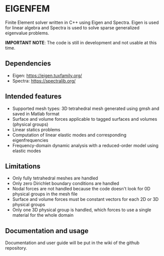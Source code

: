 # EIGENFEM
Finite Element solver written in C++ using Eigen and Spectra.
Eigen is used for linear algebra and Spectra is used to solve sparse generalized eigenvalue problems.

**IMPORTANT NOTE**: The code is still in development and not usable at this time.

## Dependencies
- Eigen: https://eigen.tuxfamily.org/
- Spectra: https://spectralib.org/

## Intended features
- Supported mesh types: 3D tetrahedral mesh generated using gmsh and saved in Matlab format
- Surface and volume forces applicable to tagged surfaces and volumes (physical groups)
- Linear statics problems
- Computation of linear elastic modes and corresponding eigenfrequencies
- Frequency-domain dynamic analysis with a reduced-order model using elastic modes

## Limitations
- Only fully tetrahedral meshes are handled
- Only zero Dirichlet boundary conditions are handled
- Nodal forces are not handled because the code doesn't look for 0D physical groups in the mesh file
- Surface and volume forces must be constant vectors for each 2D or 3D physical groups
- Only one 3D physical group is handled, which forces to use a single material for the whole domain

## Documentation and usage
Documentation and user guide will be put in the wiki of the github repository.